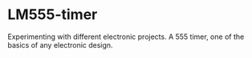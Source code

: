 # LM555-timer
Experimenting with different electronic projects. A 555 timer, one of the basics of any electronic design.

